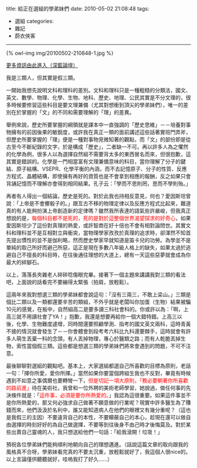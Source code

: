 title: 給正在選組的學弟妹們
date: 2010-05-02 21:08:48
tags:
- 選組
categories:
- 雜記
- 蔚衣俠客
---

{% owl-img img/20100502-210848-1.jpg %}

[更多資訊由此進入（深藍論壇）](http://www.student.tw/forum174/thread219153-4.html)

我是三類人，但其實是假三類。

<!-- more -->

一開始我想先說明文科和理科的差別。文科和理科只是一種粗糙的分類法，國文、英文、數學、物理、化學、生物、地科、歷史、地理、公民其實是不分文理的，很多時候要修習這些科目是要文理兼備（尤其對想衝到頂尖的學弟妹們），唯一的差別在於掌握的「文」的不同和需要理解的「理」的差異。

舉例來說，歷史所要掌握的綱領就是課本中一直強調的「歷史思維」－－培養對事物擁有的前因後果的敏銳度，或許我在真正一類的面前講述這些話著實班門弄斧，但歷史所要掌握的「理」便是一種對事物見微知著的觀點，而「文」的部份即是從古至今不斷紀錄的文字，於是構成「歷史」，二者缺一不可。再以許多人為之懼然的化學為例，很多人以為選擇自然組不需要背太多的東西冒名而來，但很抱歉，這其實是錯誤的。化學是一門相當富有文理兼備意味的科目，當你理解了分子的鍵結、原子結構、VSEPR、化學平衡的內涵，而不去記憶原子、分子的性質、反應方程式、晶體結構，即使擁有再好的資質也是不會拿到相應的報酬，反之如果只會背誦記憶而不理解亦會得到相同結果。孔子云：「學而不思則罔，思而不學則殆。」

再者有人得出一個結論，歷史是死的。對於此我也持相反意見，何也？愛因斯坦曾說：「上帝是不會擲骰子的。」跟亙古不移的物理定律以及反應方程式比起來，難道真的有人能夠扮演上帝創造新的定律嗎？雖然我所表達的語氣些許嚴峻，但我真正想說的是，<span style="color: red;">每個科目都不是死的，死的是對於這整個世界渴望探求的好奇心</span>，如果愛因斯坦少了這份對真理的熱愛，或許智商在好十倍也不會有相對論問世。其實文科和理科並不是互相對立與衝突，當物理學家孜孜於真理的追求時，卻渾然不知首先提出慣性的並不是伽利略，然而歷史學家早就知道是笛卡兒的功勞。為學並不是單純的取己所好而避己所惡，這正是現在多數八年級人格上的缺失，如果太過於逃避自己不擅長的科目時，在往後通往理想的大道上，總有一天這些惡夢就會成為你最大的絆腳石。

以上，落落長夾雜老人碎碎唸傷眼完畢。接著下一個主題來講講我對三類的看法吧，上面說的話看完不要繃得太緊張（拍肩，放輕鬆）。

這兩年來我對想選三類的學弟妹都會說這句：「沒有三兩三，不敢上梁山。」三類是個比二類以及一類都還要辛苦的類組，不外乎就是老闆叫你加蛋（生物）結果被騙10元的感覺，在板中，自然組高二是要多讀三科社會科的。你或許以為：「啊，上高三就不用讀社會了YA！」抱歉，我還是想要再給你一個大錯特錯。上高三以後，化學、生物難度遽增，同時間還要照顧學測、指考的國文英文兩科，這時青黃不接的情況就會發生了－－你會體會到段考考六科比九科還要棘手，這時就會有許多人萌生丟棄一科的念頭，有人丟掉物理，專心於醫類之路；而有人乾脆丟掉生物，索性當個假三類。這些都是想選三類的學弟妹們將來會遇到的問題，不可不注意。

最後聊聊對選組的觀點吧。基本上，大家選組都選自己所喜歡的目標為原則，老話一句：「擇你所愛，愛你所擇。」當然如果你要當個跨組生我也不反對，畢竟有時候遇到不如意之事偶爾也要轉彎一下，<span style="color: red;">但是切記一項大原則，「務必要朝著你所喜歡的路前進」</span>待在美術社，我曾和一位外聘的美術老師學習，她說過，做任何事的先決條件就是：「<span style="color: red;">這件事，必須是要你所熱愛的。</span>」我認為這很重要。如果這件事並不是你所熱愛的，那又何必強求自己做著不願意做的行業呢？現實中許多醫生為了賺錢而來，他們汲汲於名利中，誰又能知道病人在他們的眼裡又有幾分重呢？（這也是我假三的主因）不要違背自己的本性，不要矇蔽自己的本心，趁現在還可以做自由選擇的時刻好好的為自己做選擇，不要等到往後身不由己時才後悔莫及。對於某些出賣自己靈魂的人，我只想送給他們一句話：「給我滾開！垃圾！」

預祝各位學弟妹們能夠順利地朝向自己的理想邁進。（話說這篇文章的取向跟我的風格真不合呀，學弟妹看完真的不要太沉重，放輕鬆就好了，我這個人很nice的。以上言論僅供聽聽就好，哇嗚我打了好久......）
